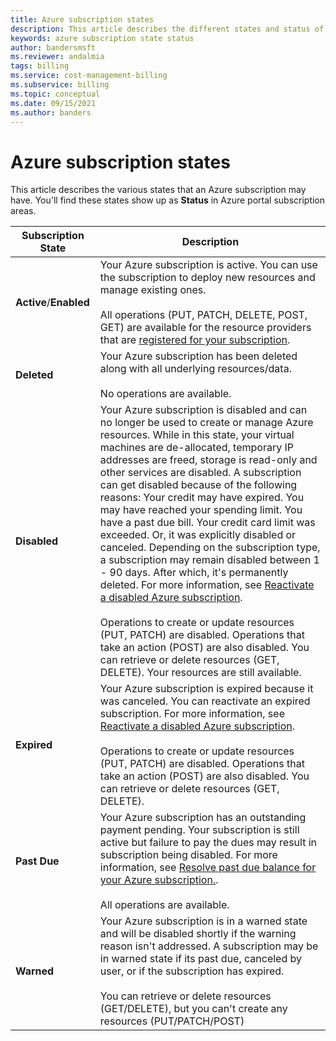 ```yaml
---
title: Azure subscription states
description: This article describes the different states and status of an Azure subscription.
keywords: azure subscription state status
author: bandersmsft
ms.reviewer: andalmia
tags: billing
ms.service: cost-management-billing
ms.subservice: billing
ms.topic: conceptual
ms.date: 09/15/2021
ms.author: banders
---
```


# Azure subscription states

This article describes the various states that an Azure subscription may have. You'll find these states show up as **Status** in Azure portal subscription areas.

| Subscription State | Description |
|-------------| ----------------|
| **Active**/**Enabled** | Your Azure subscription is active. You can use the subscription to deploy new resources and manage existing ones.<br><br>All operations (PUT, PATCH, DELETE, POST, GET) are available for the resource providers that are [registered for your subscription](../../azure-resource-manager/management/resource-providers-and-types.md#azure-portal). |
| **Deleted** | Your Azure subscription has been deleted along with all underlying resources/data.<br><br>No operations are available. |
| **Disabled** | Your Azure subscription is disabled and can no longer be used to create or manage Azure resources. While in this state, your virtual machines are de-allocated, temporary IP addresses are freed, storage is read-only and other services are disabled. A subscription can get disabled because of the following reasons: Your credit may have expired. You may have reached your spending limit. You have a past due bill. Your credit card limit was exceeded. Or, it was explicitly disabled or canceled. Depending on the subscription type, a subscription may remain disabled between 1 - 90 days. After which, it's permanently deleted. For more information, see [Reactivate a disabled Azure subscription](subscription-disabled.md).<br><br>Operations to create or update resources (PUT, PATCH) are disabled. Operations that take an action (POST) are also disabled. You can retrieve or delete resources (GET, DELETE). Your resources are still available. |
| **Expired** | Your Azure subscription is expired because it was canceled. You can reactivate an expired subscription. For more information, see [Reactivate a disabled Azure subscription](subscription-disabled.md).<br><br>Operations to create or update resources (PUT, PATCH) are disabled. Operations that take an action (POST) are also disabled. You can retrieve or delete resources (GET, DELETE).|
| **Past Due** | Your Azure subscription has an outstanding payment pending. Your subscription is still active but failure to pay the dues may result in subscription being disabled. For more information, see [Resolve past due balance for your Azure subscription.](resolve-past-due-balance.md).<br><br>All operations are available. |
| **Warned** | Your Azure subscription is in a warned state and will be disabled shortly if the warning reason isn't addressed. A subscription may be in warned state if its past due, canceled by user, or if the subscription has expired.<br><br>You can retrieve or delete resources (GET/DELETE), but you can't create any resources (PUT/PATCH/POST) |
